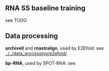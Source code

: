 

## RNA SS baseline training

see TODO

## Data processing


**archiveII** and **rnastralign**, used by E2Efold: see [../../data_processing/e2efold/](../../data_processing/e2efold/).

**bp-RNA**, used by SPOT-RNA: see



